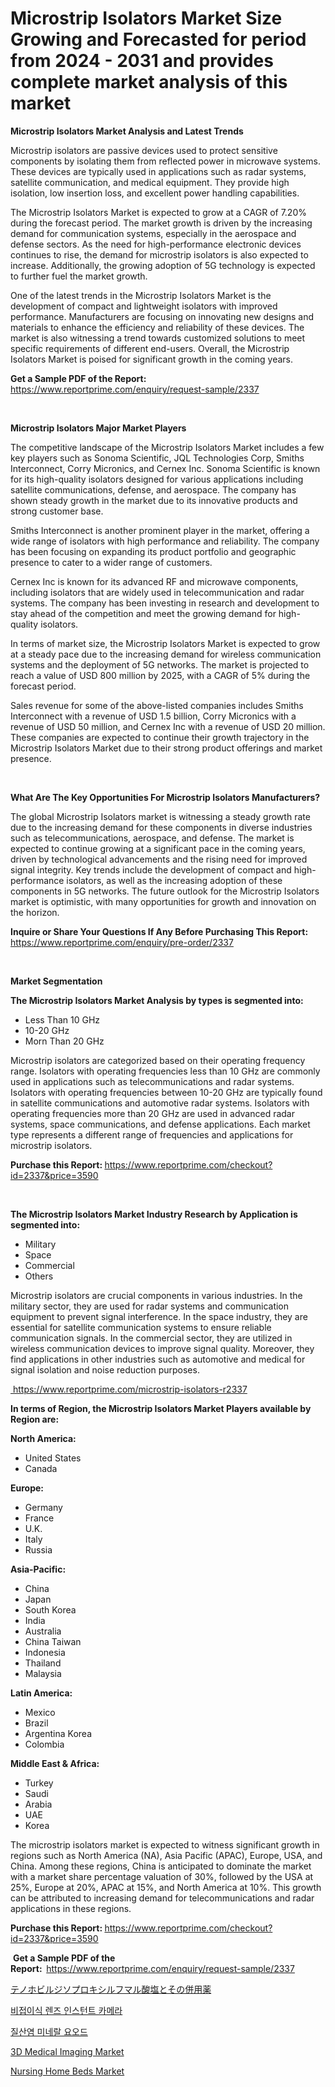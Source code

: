 <p><h1>Microstrip Isolators Market Size Growing and Forecasted for period from 2024 - 2031 and provides complete market analysis of this market</h1></p><p><strong>Microstrip Isolators Market Analysis and Latest Trends</strong></p>
<p><p>Microstrip isolators are passive devices used to protect sensitive components by isolating them from reflected power in microwave systems. These devices are typically used in applications such as radar systems, satellite communication, and medical equipment. They provide high isolation, low insertion loss, and excellent power handling capabilities.</p><p>The Microstrip Isolators Market is expected to grow at a CAGR of 7.20% during the forecast period. The market growth is driven by the increasing demand for communication systems, especially in the aerospace and defense sectors. As the need for high-performance electronic devices continues to rise, the demand for microstrip isolators is also expected to increase. Additionally, the growing adoption of 5G technology is expected to further fuel the market growth.</p><p>One of the latest trends in the Microstrip Isolators Market is the development of compact and lightweight isolators with improved performance. Manufacturers are focusing on innovating new designs and materials to enhance the efficiency and reliability of these devices. The market is also witnessing a trend towards customized solutions to meet specific requirements of different end-users. Overall, the Microstrip Isolators Market is poised for significant growth in the coming years.</p></p>
<p><strong>Get a Sample PDF of the Report:&nbsp;</strong> <a href="https://www.reportprime.com/enquiry/request-sample/2337">https://www.reportprime.com/enquiry/request-sample/2337</a></p>
<p>&nbsp;</p>
<p><strong>Microstrip Isolators Major Market Players</strong></p>
<p><p>The competitive landscape of the Microstrip Isolators Market includes a few key players such as Sonoma Scientific, JQL Technologies Corp, Smiths Interconnect, Corry Micronics, and Cernex Inc. Sonoma Scientific is known for its high-quality isolators designed for various applications including satellite communications, defense, and aerospace. The company has shown steady growth in the market due to its innovative products and strong customer base.</p><p>Smiths Interconnect is another prominent player in the market, offering a wide range of isolators with high performance and reliability. The company has been focusing on expanding its product portfolio and geographic presence to cater to a wider range of customers.</p><p>Cernex Inc is known for its advanced RF and microwave components, including isolators that are widely used in telecommunication and radar systems. The company has been investing in research and development to stay ahead of the competition and meet the growing demand for high-quality isolators.</p><p>In terms of market size, the Microstrip Isolators Market is expected to grow at a steady pace due to the increasing demand for wireless communication systems and the deployment of 5G networks. The market is projected to reach a value of USD 800 million by 2025, with a CAGR of 5% during the forecast period.</p><p>Sales revenue for some of the above-listed companies includes Smiths Interconnect with a revenue of USD 1.5 billion, Corry Micronics with a revenue of USD 50 million, and Cernex Inc with a revenue of USD 20 million. These companies are expected to continue their growth trajectory in the Microstrip Isolators Market due to their strong product offerings and market presence.</p></p>
<p>&nbsp;</p>
<p><strong>What Are The Key Opportunities For Microstrip Isolators Manufacturers?</strong></p>
<p><p>The global Microstrip Isolators market is witnessing a steady growth rate due to the increasing demand for these components in diverse industries such as telecommunications, aerospace, and defense. The market is expected to continue growing at a significant pace in the coming years, driven by technological advancements and the rising need for improved signal integrity. Key trends include the development of compact and high-performance isolators, as well as the increasing adoption of these components in 5G networks. The future outlook for the Microstrip Isolators market is optimistic, with many opportunities for growth and innovation on the horizon.</p></p>
<p><strong>Inquire or Share Your Questions If Any Before Purchasing This Report:</strong> <a href="https://www.reportprime.com/enquiry/pre-order/2337">https://www.reportprime.com/enquiry/pre-order/2337</a></p>
<p>&nbsp;</p>
<p><strong>Market Segmentation</strong></p>
<p><strong>The Microstrip Isolators Market Analysis by types is segmented into:</strong></p>
<p><ul><li>Less Than 10 GHz</li><li>10-20 GHz</li><li>Morn Than 20 GHz</li></ul></p>
<p><p>Microstrip isolators are categorized based on their operating frequency range. Isolators with operating frequencies less than 10 GHz are commonly used in applications such as telecommunications and radar systems. Isolators with operating frequencies between 10-20 GHz are typically found in satellite communications and automotive radar systems. Isolators with operating frequencies more than 20 GHz are used in advanced radar systems, space communications, and defense applications. Each market type represents a different range of frequencies and applications for microstrip isolators.</p></p>
<p><strong>Purchase this Report:&nbsp;</strong><a href="https://www.reportprime.com/checkout?id=2337&price=3590">https://www.reportprime.com/checkout?id=2337&price=3590</a></p>
<p>&nbsp;</p>
<p><strong>The Microstrip Isolators Market Industry Research by Application is segmented into:</strong></p>
<p><ul><li>Military</li><li>Space</li><li>Commercial</li><li>Others</li></ul></p>
<p><p>Microstrip isolators are crucial components in various industries. In the military sector, they are used for radar systems and communication equipment to prevent signal interference. In the space industry, they are essential for satellite communication systems to ensure reliable communication signals. In the commercial sector, they are utilized in wireless communication devices to improve signal quality. Moreover, they find applications in other industries such as automotive and medical for signal isolation and noise reduction purposes.</p></p>
<p><a href="https://www.reportprime.com/microstrip-isolators-r2337">&nbsp;https://www.reportprime.com/microstrip-isolators-r2337</a></p>
<p><strong>In terms of Region, the Microstrip Isolators Market Players available by Region are:</strong></p>
<p>
    <p> <strong> North America: </strong>
        <ul>
            <li>United States</li>
            <li>Canada</li>
        </ul>
        </p> 
    <p> <strong> Europe: </strong>
        <ul>
            <li>Germany</li>
            <li>France</li>
            <li>U.K.</li>
            <li>Italy</li>
            <li>Russia</li>
        </ul>
        </p> 
    <p> <strong> Asia-Pacific: </strong>
        <ul>
            <li>China</li>
            <li>Japan</li>
            <li>South Korea</li>
            <li>India</li>
            <li>Australia</li>
            <li>China Taiwan</li>
            <li>Indonesia</li>
            <li>Thailand</li>
            <li>Malaysia</li>
        </ul>
        </p> 
    <p> <strong> Latin America: </strong>
        <ul>
            <li>Mexico</li>
            <li>Brazil</li>
            <li>Argentina Korea</li>
            <li>Colombia</li>
        </ul>
        </p> 
    <p> <strong> Middle East & Africa: </strong>
        <ul>
            <li>Turkey</li>
            <li>Saudi</li>
            <li>Arabia</li>
            <li>UAE</li>
            <li>Korea</li>
        </ul>
    </p>
    </p>
<p><p>The microstrip isolators market is expected to witness significant growth in regions such as North America (NA), Asia Pacific (APAC), Europe, USA, and China. Among these regions, China is anticipated to dominate the market with a market share percentage valuation of 30%, followed by the USA at 25%, Europe at 20%, APAC at 15%, and North America at 10%. This growth can be attributed to increasing demand for telecommunications and radar applications in these regions.</p></p>
<p><strong>Purchase this Report: </strong><a href="https://www.reportprime.com/checkout?id=2337&price=3590">https://www.reportprime.com/checkout?id=2337&price=3590</a></p>
<p>&nbsp;<strong>Get a Sample PDF of the Report:&nbsp;&nbsp;</strong><a href="https://www.reportprime.com/enquiry/request-sample/2337">https://www.reportprime.com/enquiry/request-sample/2337</a></p>
<p><strong></strong></p>
<p><p><a href="https://github.com/klon646/Market-Research-Report-List-3/blob/main/582356882711.md">テノホビルジソプロキシルフマル酸塩とその併用薬</a></p><p><a href="https://github.com/erwindropdead54/Market-Research-Report-List-2/blob/main/8887116102857.md">비접이식 렌즈 인스턴트 카메라</a></p><p><a href="https://github.com/alfitoms13/Market-Research-Report-List-2/blob/main/5682521102858.md">질산염 미네랄 요오드</a></p><p><a href="https://medium.com/@carolineparks3691/3d-medical-imaging-market-research-report-market-forecast-and-growth-prospects-with-a-steady-cagr-5d87cb64420e">3D Medical Imaging Market</a></p><p><a href="https://medium.com/@ruth.macdonald08580/global-nursing-home-beds-market-sector-types-applications-market-player-strategies-regional-7414ceeb85b5">Nursing Home Beds Market</a></p></p>